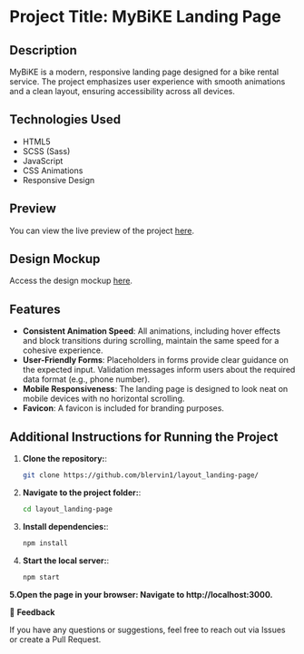 # Project Title: MyBiKE Landing Page

## Description
MyBiKE is a modern, responsive landing page designed for a bike rental service. The project emphasizes user experience with smooth animations and a clean layout, ensuring accessibility across all devices.

## Technologies Used
- HTML5
- SCSS (Sass)
- JavaScript
- CSS Animations
- Responsive Design

## Preview
You can view the live preview of the project [here](https://blervin1.github.io/layout_landing-page/).

## Design Mockup
Access the design mockup [here](https://www.figma.com/design/NZQAIydtHo5QkINyGLHNcq/BIKE-New-Version).

## Features
- **Consistent Animation Speed**: All animations, including hover effects and block transitions during scrolling, maintain the same speed for a cohesive experience.
- **User-Friendly Forms**: Placeholders in forms provide clear guidance on the expected input. Validation messages inform users about the required data format (e.g., phone number).
- **Mobile Responsiveness**: The landing page is designed to look neat on mobile devices with no horizontal scrolling.
- **Favicon**: A favicon is included for branding purposes.

## Additional Instructions for Running the Project

1. **Clone the repository:**:
   ```bash
   git clone https://github.com/blervin1/layout_landing-page/
   ```

2. **Navigate to the project folder:**:
   ```bash
   cd layout_landing-page
   ```

3. **Install dependencies:**:
   ```bash
   npm install
   ```

3. **Start the local server:**:
   ```bash
   npm start
   ```

**5.Open the page in your browser: Navigate to http://localhost:3000.**


📩 **Feedback**

If you have any questions or suggestions, feel free to reach out via Issues or create a Pull Request.
